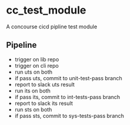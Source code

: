 # cc_test_module
A concourse cicd pipline test module

## Pipeline
- trigger on lib repo
- trigger on cli repo
- run uts on both
- if pass uts, commit to unit-test-pass branch
- report to slack uts result
- run its on both
- if pass its, commit to int-tests-pass branch
- report to slack its result
- run sts on both
- if pass sts, commit to sys-tests-pass branch

